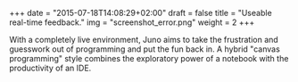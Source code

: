 +++
date = "2015-07-18T14:08:29+02:00"
draft = false
title = "Useable real-time feedback."
img = "screenshot_error.png"
weight = 2
+++

With a completely live environment, Juno aims to take the frustration and guesswork out of programming and put the fun back in. A hybrid "canvas programming" style combines the exploratory power of a notebook with the productivity of an IDE.

